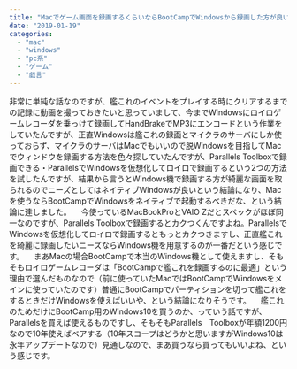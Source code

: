 ```yaml
---
title: "Macでゲーム画面を録画するくらいならBootCampでWindowsから録画した方が良い"
date: "2019-01-19"
categories: 
  - "mac"
  - "windows"
  - "pc系"
  - "ゲーム"
  - "戯言"
---
```


非常に単純な話なのですが、艦これのイベントをプレイする時にクリアするまでの記録に動画を撮っておきたいと思っていまして、今までWindowsにロイロゲームレコーダを乗っけて録画してHandBrakeでMP3にエンコードという作業をしていたんですが、正直Windowsは艦これの録画とマイクラのサーバにしか使っておらず、マイクラのサーバはMacでもいいので脱Windowsを目指してMacでウィンドウを録画する方法を色々探していたんですが、Parallels Toolboxで録画できる・ParallelsでWindowsを仮想化してロイロで録画するという2つの方法を試したんですが、結果から言うとWindows機で録画する方が綺麗な画面を取られるのでニーズとしてはネイティブWindowsが良いという結論になり、Macを使うならBootCampでWindowsをネイティブで起動するべきだな、という結論に達しました。 　今使っているMacBookProとVAIO Zだとスペックがほぼ同一なのですが、Parallels Toolboxで録画するとカクつくんですよね。ParallelsでWindowsを仮想化してロイロで録画するともっとカクつきますし、正直艦これを綺麗に録画したいニーズならWindows機を用意するのが一番だという感じです。 　まあMacの場合BootCampで本当のWindows機として使えますし、そもそもロイロゲームレコーダは「BootCampで艦これを録画するのに最適」という理由で選んだものなので（前に使っていたMacではBootCampでWindowsをメインに使っていたのです）普通にBootCampでパーティションを切って艦これをするときだけWindowsを使えばいいや、という結論になりそうです。 　艦これのためだけにBootCamp用のWindows10を買うのか、っていう話ですが、Parallelsを買えば使えるものですし、そもそもParallels　Toolboxが年額1200円なので10年使えばベアする（10年スコープはどうかと思いますがWindows10は永年アップデートなので）見通しなので、まあ買うなら買ってもいいよね、という感じです。
